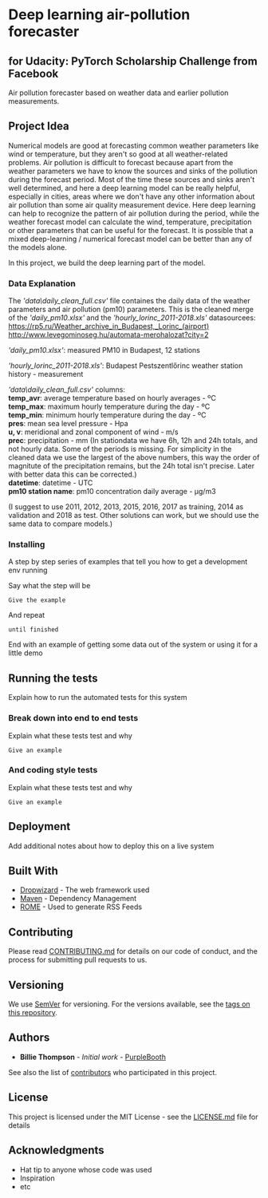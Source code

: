 # Deep learning air-pollution forecaster
## for Udacity: PyTorch Scholarship Challenge from Facebook

Air pollution forecaster based on weather data and earlier pollution measurements.

## Project Idea

Numerical models are good at forecasting common weather parameters like wind or temperature, but they aren't so good at all weather-related problems. Air pollution is difficult to forecast because apart from the weather parameters we have to know the sources and sinks of the pollution during the forecast period. Most of the time these sources and sinks aren't well determined, and here a deep learning model can be really helpful, especially in cities, areas where we don't have any other information about air pollution than some air quality measurement device. Here deep learning can help to recognize the pattern of air pollution during the period, while the weather forecast model can calculate the wind, temperature, precipitation or other parameters that can be useful for the forecast. It is possible that a mixed deep-learning / numerical forecast model can be better than any of the models alone.

In this project, we build the deep learning part of the model.

### Data Explanation

The *'data\daily_clean_full.csv'* file containes the daily data of the weather parameters and air pollution (pm10) parameters. This is the cleaned merge of the *'daily_pm10.xlsx'* and the *'hourly_lorinc_2011-2018.xls'*
datasourcees:
https://rp5.ru/Weather_archive_in_Budapest,_Lorinc_(airport)
http://www.levegominoseg.hu/automata-merohalozat?city=2

*'daily_pm10.xlsx'*: measured PM10 in Budapest, 12 stations

*'hourly_lorinc_2011-2018.xls'*: Budapest Pestszentlőrinc weather station history - measurement

*'data\daily_clean_full.csv'* columns:<br />
**temp_avr**: average temperature based on hourly averages - ºC<br />
**temp_max**: maximum hourly temperature during the day - ºC<br />
**temp_min**: minimum hourly temperature during the day - ºC<br />
**pres**: mean sea level pressure - Hpa<br />
**u, v**: meridional and zonal component of wind - m/s<br />
**prec**: precipitation - mm (In stationdata we have 6h, 12h and 24h totals, and not hourly data. Some of the periods is missing. For simplicity in the cleaned data we use the largest of the above numbers, this way the order of magnitute of the precipitation remains, but the 24h total isn't precise. Later with better data this can be corrected.)<br />
**datetime**: datetime - UTC<br />
**pm10 station name**: pm10 concentration daily average - μg/m3<br />

(I suggest to use 2011, 2012, 2013, 2015, 2016, 2017 as training, 2014 as validation and 2018 as test. Other solutions can work, but we should use the same data to compare models.)



### Installing

A step by step series of examples that tell you how to get a development env running

Say what the step will be

```
Give the example
```

And repeat

```
until finished
```

End with an example of getting some data out of the system or using it for a little demo

## Running the tests

Explain how to run the automated tests for this system

### Break down into end to end tests

Explain what these tests test and why

```
Give an example
```

### And coding style tests

Explain what these tests test and why

```
Give an example
```

## Deployment

Add additional notes about how to deploy this on a live system

## Built With

* [Dropwizard](http://www.dropwizard.io/1.0.2/docs/) - The web framework used
* [Maven](https://maven.apache.org/) - Dependency Management
* [ROME](https://rometools.github.io/rome/) - Used to generate RSS Feeds

## Contributing

Please read [CONTRIBUTING.md](https://gist.github.com/PurpleBooth/b24679402957c63ec426) for details on our code of conduct, and the process for submitting pull requests to us.

## Versioning

We use [SemVer](http://semver.org/) for versioning. For the versions available, see the [tags on this repository](https://github.com/your/project/tags). 

## Authors

* **Billie Thompson** - *Initial work* - [PurpleBooth](https://github.com/PurpleBooth)

See also the list of [contributors](https://github.com/your/project/contributors) who participated in this project.

## License

This project is licensed under the MIT License - see the [LICENSE.md](LICENSE.md) file for details

## Acknowledgments

* Hat tip to anyone whose code was used
* Inspiration
* etc

